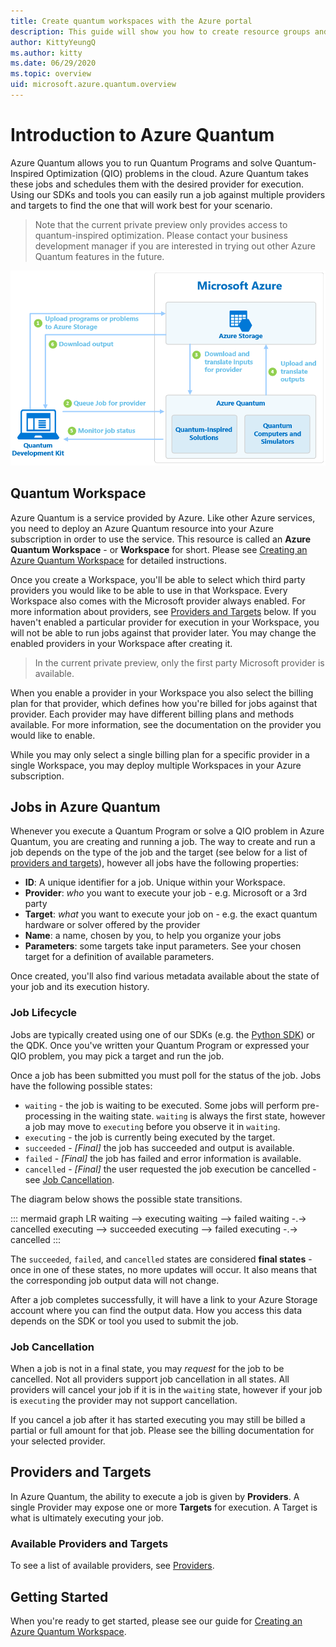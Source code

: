 ```yaml
---
title: Create quantum workspaces with the Azure portal
description: This guide will show you how to create resource groups and quantum workspaces with the Azure portal to start executing your quantum applications in Azure Quantum.
author: KittyYeungQ
ms.author: kitty
ms.date: 06/29/2020
ms.topic: overview
uid: microsoft.azure.quantum.overview
---
```

# Introduction to Azure Quantum

Azure Quantum allows you to run Quantum Programs and solve Quantum-Inspired
Optimization (QIO) problems in the cloud. Azure Quantum takes these jobs and
schedules them with the desired provider for execution. Using our SDKs and tools
you can easily run a job against multiple providers and targets to find the one
that will work best for your scenario.

> Note that the current private preview only provides access to quantum-inspired
> optimization. Please contact your business development manager if you are
> interested in trying out other Azure Quantum features in the future.

![Azure Quantum Overview](../media/azure-quantum-flow-diagram.png)

## Quantum Workspace

Azure Quantum is a service provided by Azure. Like other Azure services, you
need to deploy an Azure Quantum resource into your Azure subscription in order
to use the service. This resource is called an **Azure Quantum Workspace** - or
**Workspace** for short. Please see [Creating an Azure Quantum
Workspace](xref:microsoft.azure.quantum.workspaces-portal) for detailed
instructions.

Once you create a Workspace, you'll be able to select which third party
providers you would like to be able to use in that Workspace. Every Workspace
also comes with the Microsoft provider always enabled. For more information
about providers, see [Providers and Targets](#Providers-and-Targets) below. If
you haven't enabled a particular provider for execution in your Workspace, you
will not be able to run jobs against that provider later. You may change the
enabled providers in your Workspace after creating it.
> In the current private preview, only the first party Microsoft provider is
> available.

When you enable a provider in your Workspace you also select the billing plan
for that provider, which defines how you're billed for jobs against that
provider. Each provider may have different billing plans and methods available.
For more information, see the documentation on the provider you would like to
enable.

While you may only select a single billing plan for a specific provider in a
single Workspace, you may deploy multiple Workspaces in your Azure subscription.

## Jobs in Azure Quantum

Whenever you execute a Quantum Program or solve a QIO problem in Azure Quantum,
you are creating and running a job. The way to create and run a job depends on
the type of the job and the target (see below for a list of [providers and
targets](#Providers-and-Targets)), however all jobs have the following
properties:

- **ID**: A unique identifier for a job. Unique within your Workspace.
- **Provider**: _who_ you want to execute your job - e.g. Microsoft or a 3rd
  party
- **Target**: _what_ you want to execute your job on - e.g. the exact quantum
  hardware or solver offered by the provider
- **Name**: a name, chosen by you, to help you organize your jobs
- **Parameters**: some targets take input parameters. See your chosen target for
  a definition of available parameters.

Once created, you'll also find various metadata available about the state of
your job and its execution history.

### Job Lifecycle

Jobs are typically created using one of our SDKs (e.g. the [Python
SDK](microsoft.azure.quantum.qio.python-sdk)) or the QDK. Once you've written
your Quantum Program or expressed your QIO problem, you may pick a target and
run the job.

Once a job has been submitted you must poll for the status of the job. Jobs have
the following possible states:

- `waiting` - the job is waiting to be executed. Some jobs will perform
  pre-processing in the waiting state. `waiting` is always the first state,
  however a job may move to `executing` before you observe it in `waiting`.
- `executing` - the job is currently being executed by the target.
- `succeeded` - _[Final]_ the job has succeeded and output is available.
- `failed` - _[Final]_ the job has failed and error information is available.
- `cancelled` - _[Final]_ the user requested the job execution be cancelled -
  see [Job Cancellation](#Job-Cancellation).

The diagram below shows the possible state transitions.

::: mermaid graph LR waiting --> executing waiting --> failed waiting -.->
cancelled executing --> succeeded executing --> failed executing -.-> cancelled
:::

The `succeeded`, `failed`, and `cancelled` states are considered **final
states** - once in one of these states, no more updates will occur. It also
means that the corresponding job output data will not change.

After a job completes successfully, it will have a link to your Azure Storage
account where you can find the output data. How you access this data depends on
the SDK or tool you used to submit the job.

### Job Cancellation

When a job is not in a final state, you may _request_ for the job to be
cancelled. Not all providers support job cancellation in all states. All
providers will cancel your job if it is in the `waiting` state, however if your
job is `executing` the provider may not support cancellation.

If you cancel a job after it has started executing you may still be billed a
partial or full amount for that job. Please see the billing documentation for
your selected provider.

## Providers and Targets

In Azure Quantum, the ability to execute a job is given by **Providers**. A
single Provider may expose one or more **Targets** for execution. A Target is
what is ultimately executing your job.

### Available Providers and Targets

To see a list of available providers, see [Providers](/Reference/Providers).

## Getting Started

When you're ready to get started, please see our guide for [Creating an Azure
Quantum Workspace](xref:microsoft.azure.quantum.workspaces-portal).